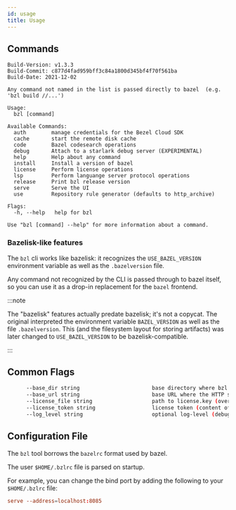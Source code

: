 ```yaml
---
id: usage
title: Usage
---
```


## Commands

```
Build-Version: v1.3.3
Build-Commit: c877d4fad959bff3c84a1800d345bf4f70f561ba
Build-Date: 2021-12-02

Any command not named in the list is passed directly to bazel  (e.g. 'bzl build //...')

Usage:
  bzl [command]

Available Commands:
  auth        manage credentials for the Bezel Cloud SDK
  cache       start the remote disk cache
  code        Bazel codesearch operations
  debug       Attach to a starlark debug server (EXPERIMENTAL)
  help        Help about any command
  install     Install a version of bazel
  license     Perform license operations
  lsp         Perform languange server protocol operations
  release     Print bzl release version
  serve       Serve the UI
  use         Repository rule generator (defaults to http_archive)

Flags:
  -h, --help   help for bzl

Use "bzl [command] --help" for more information about a command.
```

### Bazelisk-like features

The `bzl` cli works like bazelisk: it recognizes the `USE_BAZEL_VERSION`
environment variable as well as the `.bazelversion` file.

Any command not recognized by the CLI is passed through to bazel itself, so you
can use it as a drop-in replacement for the `bazel` frontend.

:::note

The "bazelisk" features actually predate bazelisk; it's not a copycat.  The
original interpreted the environment variable `BAZEL_VERSION` as well as the
file `.bazelversion`.  This (and the filesystem layout for storing artifacts)
was later changed to `USE_BAZEL_VERSION` to be bazelisk-compatible.

:::

## Common Flags

```sh
      --base_dir string                       base directory where bzl caches data (defaults to {USER_CACHE_DIR}/bzl)
      --base_url string                       base URL where the HTTP service is running (optional, used for link generation)
      --license_file string                   path to license.key (overrides canonical location ~/.bzl/license.key)
      --license_token string                  license token (content of the license file
      --log_level string                      optional log-level (debug|info|warn|trace) (default "info")
```

## Configuration File

The `bzl` tool borrows the `bazelrc` format used by bazel.

The user `$HOME/.bzlrc` file is parsed on startup.

For example, you can change the bind port by adding the following to your
`$HOME/.bzlrc` file:

```rc
serve --address=localhost:8085
```